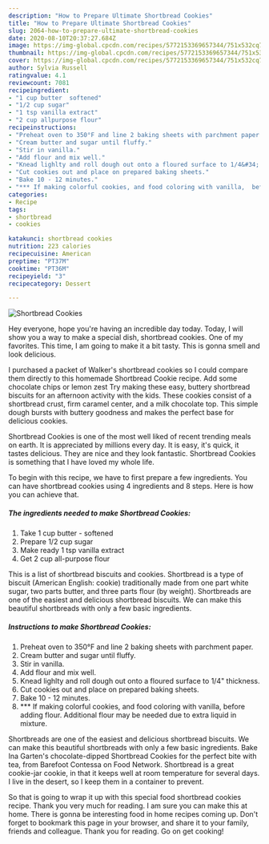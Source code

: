 ```yaml
---
description: "How to Prepare Ultimate Shortbread Cookies"
title: "How to Prepare Ultimate Shortbread Cookies"
slug: 2064-how-to-prepare-ultimate-shortbread-cookies
date: 2020-08-10T20:37:27.684Z
image: https://img-global.cpcdn.com/recipes/5772153369657344/751x532cq70/shortbread-cookies-recipe-main-photo.jpg
thumbnail: https://img-global.cpcdn.com/recipes/5772153369657344/751x532cq70/shortbread-cookies-recipe-main-photo.jpg
cover: https://img-global.cpcdn.com/recipes/5772153369657344/751x532cq70/shortbread-cookies-recipe-main-photo.jpg
author: Sylvia Russell
ratingvalue: 4.1
reviewcount: 7081
recipeingredient:
- "1 cup butter  softened"
- "1/2 cup sugar"
- "1 tsp vanilla extract"
- "2 cup allpurpose flour"
recipeinstructions:
- "Preheat oven to 350°F and line 2 baking sheets with parchment paper."
- "Cream butter and sugar until fluffy."
- "Stir in vanilla."
- "Add flour and mix well."
- "Knead lighlty and roll dough out onto a floured surface to 1/4&#34; thickness."
- "Cut cookies out and place on prepared baking sheets."
- "Bake 10 - 12 minutes."
- "*** If making colorful cookies, and food coloring with vanilla,  before adding flour. Additional flour may be needed due to extra liquid in mixture."
categories:
- Recipe
tags:
- shortbread
- cookies

katakunci: shortbread cookies 
nutrition: 223 calories
recipecuisine: American
preptime: "PT37M"
cooktime: "PT36M"
recipeyield: "3"
recipecategory: Dessert

---
```



![Shortbread Cookies](https://img-global.cpcdn.com/recipes/5772153369657344/751x532cq70/shortbread-cookies-recipe-main-photo.jpg)

Hey everyone, hope you're having an incredible day today. Today, I will show you a way to make a special dish, shortbread cookies. One of my favorites. This time, I am going to make it a bit tasty. This is gonna smell and look delicious.

I purchased a packet of Walker&#39;s shortbread cookies so I could compare them directly to this homemade Shortbread Cookie recipe. Add some chocolate chips or lemon zest Try making these easy, buttery shortbread biscuits for an afternoon activity with the kids. These cookies consist of a shortbread crust, firm caramel center, and a milk chocolate top. This simple dough bursts with buttery goodness and makes the perfect base for delicious cookies.

Shortbread Cookies is one of the most well liked of recent trending meals on earth. It is appreciated by millions every day. It is easy, it's quick, it tastes delicious. They are nice and they look fantastic. Shortbread Cookies is something that I have loved my whole life.


To begin with this recipe, we have to first prepare a few ingredients. You can have shortbread cookies using 4 ingredients and 8 steps. Here is how you can achieve that.

<!--inarticleads1-->

##### The ingredients needed to make Shortbread Cookies:

1. Take 1 cup butter - softened
1. Prepare 1/2 cup sugar
1. Make ready 1 tsp vanilla extract
1. Get 2 cup all-purpose flour


This is a list of shortbread biscuits and cookies. Shortbread is a type of biscuit (American English: cookie) traditionally made from one part white sugar, two parts butter, and three parts flour (by weight). Shortbreads are one of the easiest and delicious shortbread biscuits. We can make this beautiful shortbreads with only a few basic ingredients. 

<!--inarticleads2-->

##### Instructions to make Shortbread Cookies:

1. Preheat oven to 350°F and line 2 baking sheets with parchment paper.
1. Cream butter and sugar until fluffy.
1. Stir in vanilla.
1. Add flour and mix well.
1. Knead lighlty and roll dough out onto a floured surface to 1/4&#34; thickness.
1. Cut cookies out and place on prepared baking sheets.
1. Bake 10 - 12 minutes.
1. *** If making colorful cookies, and food coloring with vanilla,  before adding flour. Additional flour may be needed due to extra liquid in mixture.


Shortbreads are one of the easiest and delicious shortbread biscuits. We can make this beautiful shortbreads with only a few basic ingredients. Bake Ina Garten&#39;s chocolate-dipped Shortbread Cookies for the perfect bite with tea, from Barefoot Contessa on Food Network. Shortbread is a great cookie-jar cookie, in that it keeps well at room temperature for several days. I live in the desert, so I keep them in a container to prevent. 

So that is going to wrap it up with this special food shortbread cookies recipe. Thank you very much for reading. I am sure you can make this at home. There is gonna be interesting food in home recipes coming up. Don't forget to bookmark this page in your browser, and share it to your family, friends and colleague. Thank you for reading. Go on get cooking!
